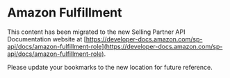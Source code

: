 Amazon Fulfillment
=============================

This content has been migrated to the new Selling Partner API Documentation website at [https://developer-docs.amazon.com/sp-api/docs/amazon-fulfillment-role](https://developer-docs.amazon.com/sp-api/docs/amazon-fulfillment-role).

Please update your bookmarks to the new location for future reference.
